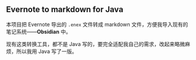 ## Evernote to markdown for Java

本项目把 Evernote 导出的 `.enex` 文件转成 markdown 文件，方便我导入现有的笔记系统——**Obsidian** 中。

现有这类转换工具，都不是 Java 写的，要完全适配我自己的需求，改起来略微麻烦，所以我用 Java 写了一版。
